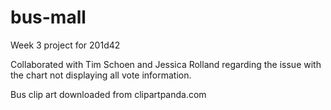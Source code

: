# bus-mall
Week 3 project for 201d42

Collaborated with Tim Schoen and Jessica Rolland regarding the issue with the chart not displaying all vote information.

Bus clip art downloaded from clipartpanda.com